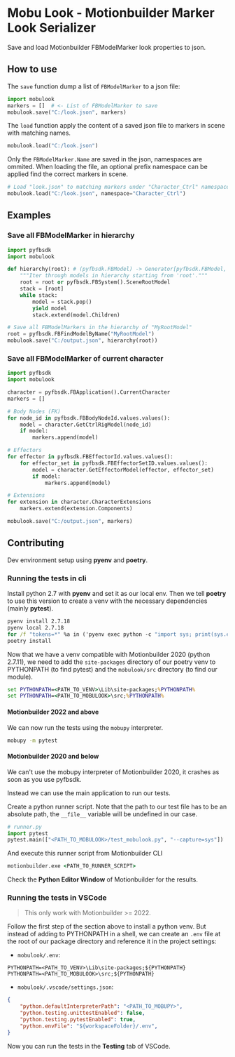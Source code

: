 # Mobu Look - Motionbuilder Marker Look Serializer

Save and load Motionbuilder FBModelMarker look properties to json.

## How to use

The `save` function dump a list of `FBModelMarker` to a json file:

```python
import mobulook
markers = []  # <- List of FBModelMarker to save
mobulook.save("C:/look.json", markers)
```

The `load` function apply the content of a saved json file to markers in scene 
with matching names.

```python
mobulook.load("C:/look.json")
```

Only the `FBModelMarker.Name` are saved in the json, namespaces are ommited.
When loading the file, an optional prefix namespace can be applied find the 
correct markers in scene.

```python
# Load "look.json" to matching markers under "Character_Ctrl" namespace
mobulook.load("C:/look.json", namespace="Character_Ctrl")
```

## Examples

### Save all FBModelMarker in hierarchy

```python
import pyfbsdk
import mobulook

def hierarchy(root): # (pyfbsdk.FBModel) -> Generator[pyfbsdk.FBModel, None, None]
    """Iter through models in hierarchy starting from 'root'."""
    root = root or pyfbsdk.FBSystem().SceneRootModel
    stack = [root]
    while stack:
        model = stack.pop()
        yield model
        stack.extend(model.Children)

# Save all FBModelMarkers in the hierarchy of "MyRootModel"
root = pyfbsdk.FBFindModelByName("MyRootModel")
mobulook.save("C:/output.json", hierarchy(root))
```

### Save all FBModelMarker of current character

```python
import pyfbsdk
import mobulook

character = pyfbsdk.FBApplication().CurrentCharacter
markers = []

# Body Nodes (FK)
for node_id in pyfbsdk.FBBodyNodeId.values.values():
    model = character.GetCtrlRigModel(node_id)
    if model:
        markers.append(model)

# Effectors
for effector in pyfbsdk.FBEffectorId.values.values():
    for effector_set in pyfbsdk.FBEffectorSetID.values.values():
        model = character.GetEffectorModel(effector, effector_set)
        if model:
            markers.append(model)

# Extensions
for extension in character.CharacterExtensions
    markers.extend(extension.Components)

mobulook.save("C:/output.json", markers)
```

## Contributing

Dev environment setup using **pyenv** and **poetry**.

### Running the tests in cli

Install python 2.7 with **pyenv** and set it as our local env. Then we tell
**poetry** to use this version to create a venv with the necessary dependencies
(mainly **pytest**).

```cmd
pyenv install 2.7.18
pyenv local 2.7.18
for /f "tokens=*" %a in ('pyenv exec python -c "import sys; print(sys.executable)"') do poetry env use %a
poetry install
```

Now that we have a venv compatible with Motionbuilder 2020 (python 2.7.11), we
need to add the `site-packages` directory of our poetry venv to PYTHONPATH (to
find pytest) and the `mobulook/src` directory (to find our module).

```cmd
set PYTHONPATH=<PATH_TO_VENV>\Lib\site-packages;%PYTHONPATH%
set PYTHONPATH=<PATH_TO_MOBULOOK>\src;%PYTHONPATH%
```

#### Motionbuilder 2022 and above

We can now run the tests using the `mobupy` interpreter.

```cmd
mobupy -m pytest
```

#### Motionbuilder 2020 and below

We can't use the mobupy interpreter of Motionbuilder 2020, it crashes as soon as
you use pyfbsdk.

Instead we can use the main application to run our tests.

Create a python runner script. Note that the path to our test file has to be an
absolute path, the `__file__` variable will be undefined in our case.

```python
# runner.py
import pytest
pytest.main(["<PATH_TO_MOBULOOK>/test_mobulook.py", "--capture=sys"])
```

And execute this runner script from Motionbuilder CLI

```cmd
motionbuilder.exe <PATH_TO_RUNNER_SCRIPT>
```

Check the **Python Editor Window** of Motionbuilder for the results.

### Running the tests in VSCode

> This only work with Motionbuilder >= 2022.

Follow the first step of the section above to install a python venv. But instead
of adding to PYTHONPATH in a shell, we can create an `.env` file at the root of
our package directory and reference it in the project settings:

- `mobulook/.env`:

```text
PYTHONPATH=<PATH_TO_VENV>\Lib\site-packages;${PYTHONPATH}
PYTHONPATH=<PATH_TO_MOBULOOK>\src;${PYTHONPATH}
```

- `mobulook/.vscode/settings.json`:

```json
{
    "python.defaultInterpreterPath": "<PATH_TO_MOBUPY>",
    "python.testing.unittestEnabled": false,
    "python.testing.pytestEnabled": true,
    "python.envFile": "${workspaceFolder}/.env",
}
```

Now you can run the tests in the **Testing** tab of VSCode.
